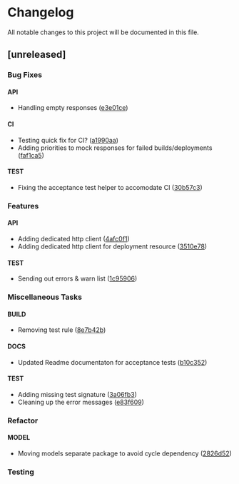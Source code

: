 # Changelog
All notable changes to this project will be documented in this file.

## [unreleased]

### Bug Fixes

#### API

- Handling empty responses ([e3e01ce](e3e01ceba8a00e7d371ad1f27b20a081671c92e2))

#### CI

- Testing quick fix for CI? ([a1990aa](a1990aa08e778bd047fd9d6def65ba9b8af86511))
- Adding priorities to mock responses for failed builds/deployments ([faf1ca5](faf1ca5ca5497eff1c8a16bf0cc742044a7d89f7))

#### TEST

- Fixing the acceptance test helper to accomodate CI ([30b57c3](30b57c307e3e2879e6c5e07c09907a6bdeb22977))

### Features

#### API

- Adding dedicated http client ([4afc0f1](4afc0f13068fd47f746b72b84d22f979405626d7))
- Adding dedicated http client for deployment resource ([3510e78](3510e78a7015f9cbedb17503500036392e9474b9))

#### TEST

- Sending out errors & warn list ([1c95906](1c959069a473aef4b63d22bc1a04b9367ef82fe8))

### Miscellaneous Tasks

#### BUILD

- Removing test rule ([8e7b42b](8e7b42b97922e6aa227dffef8fe5a00c4814bd03))

#### DOCS

- Updated Readme documentaton for acceptance tests ([b10c352](b10c3523e9978a4e560c4867c38d1d55ba932fff))

#### TEST

- Adding missing test signature ([3a06fb3](3a06fb322327bd60f28097ff9b2009aab7b6519d))
- Cleaning up the error messages ([e83f609](e83f609034ff4364772bca59af01b53afb97e233))

### Refactor

#### MODEL

- Moving models separate package to avoid cycle dependency ([2826d52](2826d5251190c5606108fb800a7fb548ab2e4051))

### Testing

